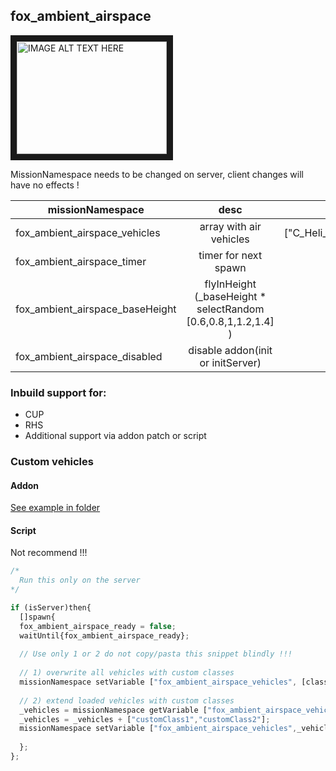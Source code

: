 ## fox_ambient_airspace

<a href="http://www.youtube.com/watch?feature=player_embedded&v=SX_GThAi80k
" target="_blank"><img src="http://img.youtube.com/vi/SX_GThAi80k/0.jpg" 
alt="IMAGE ALT TEXT HERE" width="240" height="180" border="10" /></a>

MissionNamespace needs to be changed on server, client changes will have no effects !      

| missionNamespace        | desc           | default  |
| ------------- |:-------:|:-----:|
| fox_ambient_airspace_vehicles      | array with air vehicles | ["C_Heli_Light_01_civil_F","C_Plane_Civil_01_F","C_Plane_Civil_01_racing_F","C_IDAP_Heli_Transport_02_F"]|
| fox_ambient_airspace_timer      | timer for next spawn      |   900 |
| fox_ambient_airspace_baseHeight | flyInHeight (_baseHeight * selectRandom [0.6,0.8,1,1.2,1.4] )    | 300
| fox_ambient_airspace_disabled | disable addon(init or initServer)    | false

### Inbuild support for:
* CUP
* RHS
* Additional support via addon patch or script

### Custom vehicles

#### Addon

[See example in folder](https://github.com/Skullfox/fox_ambient_airspace/tree/master/%40fox_ambient_airspace/addons/fox_ambient_airspace_xxx)

#### Script
Not recommend !!!   
```javascript
/*
  Run this only on the server
*/

if (isServer)then{   
  []spawn{   
  fox_ambient_airspace_ready = false;   
  waitUntil{fox_ambient_airspace_ready};   
  
  // Use only 1 or 2 do not copy/pasta this snippet blindly !!!
  
  // 1) overwrite all vehicles with custom classes   
  missionNamespace setVariable ["fox_ambient_airspace_vehicles", [class1,class2,...]];   
    
  // 2) extend loaded vehicles with custom classes   
  _vehicles = missionNamespace getVariable ["fox_ambient_airspace_vehicles",getArray(configFile >> "fox_ambient_airspace" >> "base" )];   
  _vehicles = _vehicles + ["customClass1","customClass2"];   
  missionNamespace setVariable ["fox_ambient_airspace_vehicles",_vehicles ]];   
  
  };   
};   
```



